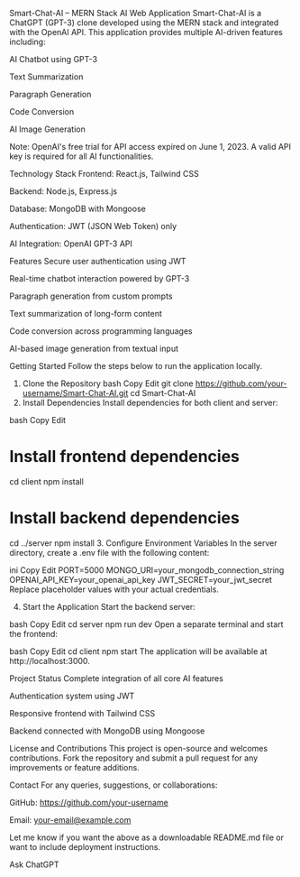 Smart-Chat-AI – MERN Stack AI Web Application
Smart-Chat-AI is a ChatGPT (GPT-3) clone developed using the MERN stack and integrated with the OpenAI API. This application provides multiple AI-driven features including:

AI Chatbot using GPT-3

Text Summarization

Paragraph Generation

Code Conversion

AI Image Generation

Note: OpenAI's free trial for API access expired on June 1, 2023. A valid API key is required for all AI functionalities.

Technology Stack
Frontend: React.js, Tailwind CSS

Backend: Node.js, Express.js

Database: MongoDB with Mongoose

Authentication: JWT (JSON Web Token) only

AI Integration: OpenAI GPT-3 API

Features
Secure user authentication using JWT

Real-time chatbot interaction powered by GPT-3

Paragraph generation from custom prompts

Text summarization of long-form content

Code conversion across programming languages

AI-based image generation from textual input

Getting Started
Follow the steps below to run the application locally.

1. Clone the Repository
bash
Copy
Edit
git clone https://github.com/your-username/Smart-Chat-AI.git
cd Smart-Chat-AI
2. Install Dependencies
Install dependencies for both client and server:

bash
Copy
Edit
# Install frontend dependencies
cd client
npm install

# Install backend dependencies
cd ../server
npm install
3. Configure Environment Variables
In the server directory, create a .env file with the following content:

ini
Copy
Edit
PORT=5000
MONGO_URI=your_mongodb_connection_string
OPENAI_API_KEY=your_openai_api_key
JWT_SECRET=your_jwt_secret
Replace placeholder values with your actual credentials.

4. Start the Application
Start the backend server:

bash
Copy
Edit
cd server
npm run dev
Open a separate terminal and start the frontend:

bash
Copy
Edit
cd client
npm start
The application will be available at http://localhost:3000.

Project Status
Complete integration of all core AI features

Authentication system using JWT

Responsive frontend with Tailwind CSS

Backend connected with MongoDB using Mongoose

License and Contributions
This project is open-source and welcomes contributions. Fork the repository and submit a pull request for any improvements or feature additions.

Contact
For any queries, suggestions, or collaborations:

GitHub: https://github.com/your-username

Email: your-email@example.com

Let me know if you want the above as a downloadable README.md file or want to include deployment instructions.









Ask ChatGPT
